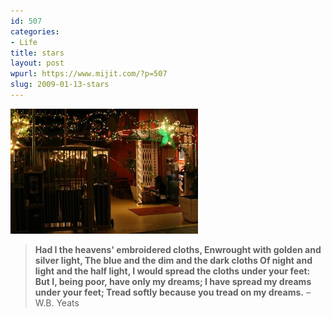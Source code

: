 ```yaml
---
id: 507
categories:
- Life
title: stars
layout: post
wpurl: https://www.mijit.com/?p=507
slug: 2009-01-13-stars
---
```

<a href="/images/2009/01/img_0464.jpg"><img src="/images/2009/01/img_0464-300x200.jpg" alt="stars, love" title="stars, love" width="300" height="200" class="size-medium wp-image-508" /></a>

<blockquote><strong>Had I the heavens' embroidered cloths,
Enwrought with golden and silver light,
The blue and the dim and the dark cloths
Of night and light and the half light,
I would spread the cloths under your feet:
But I, being poor, have only my dreams;
I have spread my dreams under your feet;
Tread softly because you tread on my dreams.</strong>
–W.B. Yeats</blockquote>
